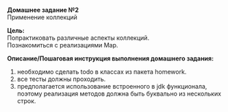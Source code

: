 **Домашнее задание №2**  
Применение коллекций

**Цель:**  
Попрактиковать различные аспекты коллекций.  
Познакомиться с реализациями Map.

**Описание/Пошаговая инструкция выполнения домашнего задания:**

1) необходимо сделать todo в классах из пакета homework.
2) все тесты должны проходить.
3) предполагается использование встроенного в jdk функционала, поэтому реализация методов должна быть буквально из
   нескольких строк.  

